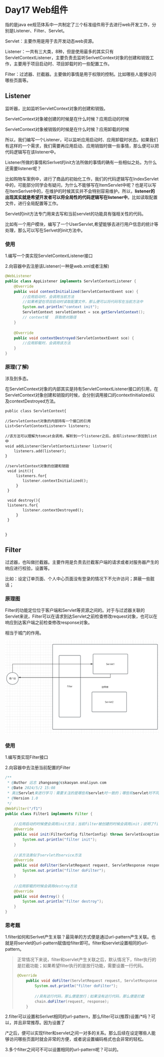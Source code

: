 # Day17 Web组件

指的是java ee规范体系中一共制定了三个标准组件用于去进行web开发工作，分别是Listener、Filter、Servlet。

Servlet：主要作用是用于去开发动态web资源。

Listener：一共有三大类，8种，但是使用最多的其实只有ServletContextListener，主要负责去监听SerlvetContext对象的创建和销毁工作，主要用于项目启动时、项目卸载时的一些配置工作。

Filter：过滤器、拦截器。主要做的事情是用于权限的控制。比如哪些人能够访问哪些页面等。



## Listener

监听器，比如监听ServletContext对象的创建和销毁。

ServletContext对象被创建的时候是在什么时候？应用启动的时候

ServletContext对象被销毁的时候是在什么时候？应用卸载的时候

所以，我们编写一个Listener，可以监听应用启动时、应用卸载时状态。如果我们有这样的一个需求，我们需要再应用启动、应用销毁时做一些事情，那么便可以把代码逻辑写在该listener中。

Listener所做的事情和Serlvet的init方法所做的事情的确有一些相似之处。为什么还需要listener呢？

比如购物车案例中，进行了商品的初始化工作，我们的代码逻辑写在IndexServlet中的，可能部分同学会有疑问，为什么不能够写在ItemServlet中呢？也是可以写在ItemSerlvet中的，在维护的时候其实并不会特别容易维护。所以，**listener的出现其实就是希望开发者可以将全局性的代码逻辑写在listener中**。比如读取配置文件，进行全局配置等工作。

Servlet的init方法专门用来去写和当前servlet的功能具有强相关性的代码。

比如有一个用户模块，编写了一个UserServlet,希望能够去进行用户信息的统计等处理，那么可以写在Serlvet的init方法中。



### 使用

1.编写一个类实现ServletContextListener接口

2.向容器中去注册该Listener(一种是web.xml或者注解)

```java
@WebListener
public class AppListener implements ServletContextListener {
    @Override
    public void contextInitialized(ServletContextEvent sce) {
        //应用启动时，会调用当前方法
        //如果希望在项目启动时读取配置文件，那么便可以将代码写在当前方法中
        System.out.println("context init");
        ServletContext servletContext = sce.getServletContext();
        // context域   获取绝对路径
    }

    @Override
    public void contextDestroyed(ServletContextEvent sce) {
        //应用卸载时，会调用该方法
    }
}
```



### 原理(了解)

涉及到多态。

在ServletContext对象的内部其实是持有ServletContextListener接口的引用，在ServletContext对象创建和销毁的时候，会分别调用接口的contextInitialized以及contextDestroyed方法。

```
public class ServletContext{

//ServletContext对象的内部持有一个接口的引用
List<ServletContextListener> listeners;

//该方法可以理解为tomcat会调用，解析到一个listener之后，会将listener添加到list中
void addListener(ServletContextListener listner){
	listeners.add(listener);
}

//servletContext对象的创建和销毁
 void init(){
     listeners.for{
     	listener.contextInitialized();
     }
 }
 
 void destroy(){
 listeners.for{
     	listener.contextDestroyed();
     }
 }


}
```







## Filter

过滤器，也叫做拦截器。主要作用是负责去拦截客户端的请求或者对服务器产生的响应进行校验，设置等。

比如：设定订单页面、个人中心页面没有登录的情况下不允许访问；屏蔽一些脏话；



### 原理图

Filter的功能定位位于客户端和Servlet等资源之间的。对于与过滤器关联的Servlet来说，Filter可以在请求到达Servlet之前检查修改request对象，也可以在响应到达客户端之前检查修改response对象。

相当于城门的作用。

![image-20240502150656199](assets/image-20240502150656199.png)

### 使用

1.编写类实现Filter接口

2.向容器中去注册当前配置的Filter

```java
/**
 * @Author 远志 zhangsong@cskaoyan.onaliyun.com
 * @Date 2024/5/2 15:08
 * 类比Servlet来进行学习：需要关注的是哪些和servlet时一致的；哪些和servlet时不同的
 * @Version 1.0
 */
@WebFilter("/f1")
public class Filter1 implements Filter {

    //应用启动的时候便会调用init方法；当前filter被创建的时候会调用init；说明了filter在运行期间也只有一个实例对象
    @Override
    public void init(FilterConfig filterConfig) throws ServletException {
        System.out.println("filter init");
    }

    //该方法类似于servlet的service方法
    @Override
    public void doFilter(ServletRequest request, ServletResponse response, FilterChain chain) throws IOException, ServletException {
        System.out.println("filter doFilter");
    }

    //应用卸载的时候会调用destroy方法
    @Override
    public void destroy() {
        System.out.println("filter destroy");
    }
}
```





### 思考题

1.filter如何和Serlvet产生关联？最简单的方式便是通过url-pattern产生关联。也就是将servlet的url-pattern赋值给filter即可。filter和servlet设置相同的url-pattern。

> 正常情况下来说，filter和servlet产生关联之后，默认情况下，filter执行的是拦截功能；如果希望filter执行的是放行功能，需要设置一行代码。
>
> ```java
> @Override
>     public void doFilter(ServletRequest request, ServletResponse response, FilterChain chain) throws IOException, ServletException {
>         System.out.println("filter doFilter");
> 
>         //具有这行代码，那么便是放行；如果没有这行代码，那么便是拦截
>         chain.doFilter(request, response);
>     }
> ```
>
> 





2.filter可以设置和Serlvet相同的url-pattern，那么filter可以(推荐)设置/*吗？可以，并且非常推荐。因为设置了

/*之后，便可以实现filter和servlet之间一对多的关系。那么后续在设定哪些人能够访问哪些页面时就会非常的方便，或者说设置编码格式也会非常的轻松。





3.多个filter之间可不可以设置相同的url-pattern呢？可以的。









